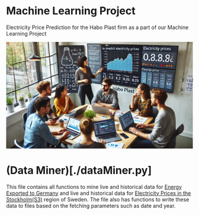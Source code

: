 # Machine Learning Project
Electricity Price Prediction for the Habo Plast firm as a part of our Machine Learning Project

![Generated Image](./display-image.webp)

# (Data Miner)[./dataMiner.py]
This file contains all functions to mine live and historical data for [Energy Exported to Germany](https://www.energy-charts.info/charts/power/data/de/year_tcs_saldo_2025.json) and live and historical data for [Electricity Prices in the Stockholm(S3)](https://thingler.io/day-ahead?date=2025-02-12&bz=BZN|SE1,BZN|SE2,BZN|SE3,BZN|SE4) region of Sweden. The file also has functions to write these data to files based on the fetching parameters such as date and year.